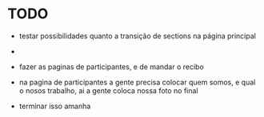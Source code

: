 # TODO
- testar possibilidades quanto a transição de sections na página principal
- 

- fazer as paginas de participantes, e de mandar o recibo
- na pagina de participantes a gente precisa colocar quem somos, e qual o nosos trabalho, ai a gente coloca nossa foto no final
- terminar isso amanha